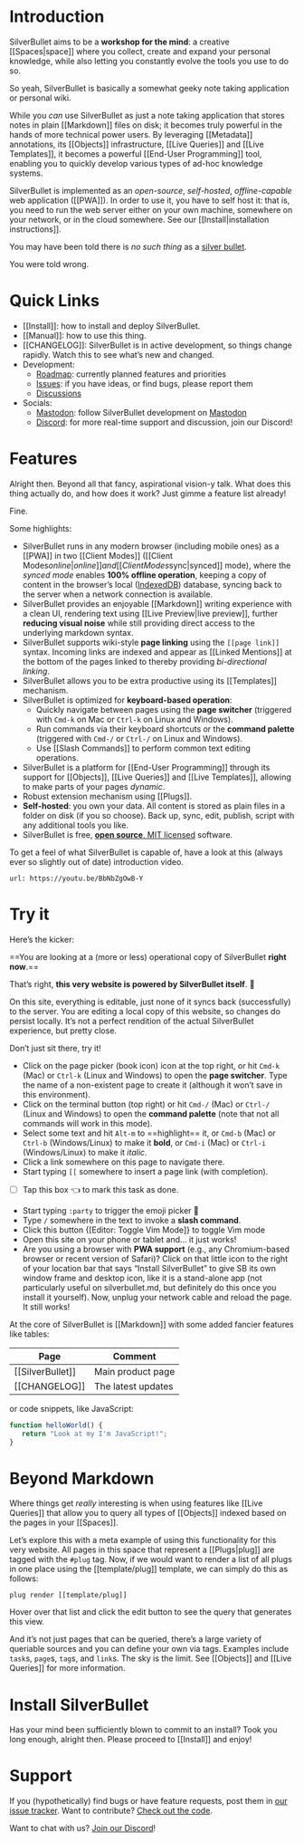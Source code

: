 # Introduction
SilverBullet aims to be a **workshop for the mind**: a creative [[Spaces|space]] where you collect, create and expand your personal knowledge, while also letting you constantly evolve the tools you use to do so.

So yeah, SilverBullet is basically a somewhat geeky note taking application or personal wiki.

While you _can_ use SilverBullet as just a note taking application that stores notes in plain [[Markdown]] files on disk; it becomes truly powerful in the hands of more technical power users. By leveraging [[Metadata]] annotations, its [[Objects]] infrastructure, [[Live Queries]] and [[Live Templates]], it becomes a powerful [[End-User Programming]] tool, enabling you to quickly develop various types of ad-hoc knowledge systems.

SilverBullet is implemented as an _open-source_, _self-hosted_, _offline-capable_ web application ([[PWA]]). In order to use it, you have to self host it: that is, you need to run the web server either on your own machine, somewhere on your network, or in the cloud somewhere. See our [[Install|installation instructions]].

You may have been told there is _no such thing_ as a [silver bullet](https://en.wikipedia.org/wiki/Silver_bullet).

You were told wrong.

# Quick Links
* [[Install]]: how to install and deploy SilverBullet.
* [[Manual]]: how to use this thing.
* [[CHANGELOG]]: SilverBullet is in active development, so things change rapidly. Watch this to see what’s new and changed.
* Development:
  * [Roadmap](https://github.com/orgs/silverbulletmd/projects/2/views/1): currently planned features and priorities
  * [Issues](https://github.com/silverbulletmd/silverbullet/issues): if you have ideas, or find bugs, please report them
  * [Discussions](https://github.com/silverbulletmd/silverbullet/discussions)
* Socials:
  * [Mastodon](https://fosstodon.org/@silverbulletmd): follow SilverBullet development on [Mastodon](https://joinmastodon.org/)
  * [Discord](https://discord.gg/EvXbFucTxn): for more real-time support and discussion, join our Discord!

# Features
Alright then. Beyond all that fancy, aspirational vision-y talk. What does this thing actually do, and how does it work? Just gimme a feature list already!

Fine.

Some highlights:

* SilverBullet runs in any modern browser (including mobile ones) as a [[PWA]] in two [[Client Modes]] ([[Client Modes$online|online]] and [[Client Modes$sync|synced]] mode), where the _synced mode_ enables **100% offline operation**, keeping a copy of content in the browser’s local ([IndexedDB](https://developer.mozilla.org/en-US/docs/Web/API/IndexedDB_API)) database, syncing back to the server when a network connection is available.
* SilverBullet provides an enjoyable [[Markdown]] writing experience with a clean UI, rendering text using [[Live Preview|live preview]], further **reducing visual noise** while still providing direct access to the underlying markdown syntax.
* SilverBullet supports wiki-style **page linking** using the `[[page link]]` syntax. Incoming links are indexed and appear as [[Linked Mentions]] at the bottom of the pages linked to thereby providing _bi-directional linking_.
* SilverBullet allows you to be extra productive using its [[Templates]] mechanism.
* SilverBullet is optimized for **keyboard-based operation**:
  * Quickly navigate between pages using the **page switcher** (triggered with `Cmd-k` on Mac or `Ctrl-k` on Linux and Windows).
  * Run commands via their keyboard shortcuts or the **command palette** (triggered with `Cmd-/` or `Ctrl-/` on Linux and Windows).
  * Use [[Slash Commands]] to perform common text editing operations.
* SilverBullet is a platform for [[End-User Programming]] through its support for [[Objects]], [[Live Queries]] and [[Live Templates]], allowing to make parts of your pages _dynamic_.
* Robust extension mechanism using [[Plugs]].
* **Self-hosted**: you own your data. All content is stored as plain files in a folder on disk (if you so choose). Back up, sync, edit, publish, script with any additional tools you like.
* SilverBullet is free, [**open source**, MIT licensed](https://github.com/silverbulletmd/silverbullet) software.

To get a feel of what SilverBullet is capable of, have a look at this (always ever so slightly out of date) introduction video.

```embed
url: https://youtu.be/BbNbZgOwB-Y
```

# Try it
Here’s the kicker:

==You are looking at a (more or less) operational copy of SilverBullet **right now**.==

That’s right, **this very website is powered by SilverBullet itself**. 🤯

On this site, everything is editable, just none of it syncs back (successfully) to the server. You are editing a local copy of this website, so changes do persist locally. It’s not a perfect rendition of the actual SilverBullet experience, but pretty close.

Don’t just sit there, try it!

* Click on the page picker (book icon) icon at the top right, or hit `Cmd-k` (Mac) or `Ctrl-k` (Linux and Windows) to open the **page switcher**. Type the name of a non-existent page to create it (although it won’t save in this environment).
* Click on the terminal button (top right) or hit `Cmd-/` (Mac) or `Ctrl-/` (Linux and Windows) to open the **command palette** (note that not all commands will work in this mode).
* Select some text and hit `Alt-m` to ==highlight== it, or `Cmd-b` (Mac) or `Ctrl-b` (Windows/Linux) to make it **bold**, or `Cmd-i` (Mac) or `Ctrl-i` (Windows/Linux) to make it _italic_.
* Click a link somewhere on this page to navigate there.
* Start typing `[[` somewhere to insert a page link (with completion).
* [ ] Tap this box 👈 to mark this task as done.
* Start typing `:party` to trigger the emoji picker 🎉
* Type `/` somewhere in the text to invoke a **slash command**.
* Click this button {[Editor: Toggle Vim Mode]} to toggle Vim mode
* Open this site on your phone or tablet and... it just works!
* Are you using a browser with **PWA support** (e.g., any Chromium-based
  browser or recent version of Safari)? Click on that little icon to the right of your location bar that says “Install SilverBullet” to give SB its own window frame and desktop icon, like it is a stand-alone app (not particularly useful on silverbullet.md, but definitely do this once you install it yourself). Now, unplug your network cable and reload the page. It still works!

At the core of SilverBullet is [[Markdown]] with some added fancier features like tables:

| Page | Comment |
|----------|----------|
| [[SilverBullet]] | Main product page |
| [[CHANGELOG]] | The latest updates |

or code snippets, like JavaScript:

```javascript
function helloWorld() {
   return "Look at my I'm JavaScript!";
}
```

# Beyond Markdown
Where things get _really_ interesting is when using features like [[Live Queries]] that allow you to query all types of [[Objects]] indexed based on the pages in your [[Spaces]]. 

Let’s explore this with a meta example of using this functionality for this very website. All pages in this space that represent a [[Plugs|plug]] are tagged with the `#plug` tag. Now, if we would want to render a list of all plugs in one place using the [[template/plug]] template, we can simply do this as follows:

```query
plug render [[template/plug]]
```

Hover over that list and click the edit button to see the query that generates this view.

And it’s not just pages that can be queried, there’s a large variety of queriable sources and you can define your own via tags. Examples include `task`s, `page`s, `tag`s, and `link`s. The sky is the limit. See [[Objects]] and [[Live Queries]] for more information.

# Install SilverBullet
Has your mind been sufficiently blown to commit to an install? Took you long enough, alright then. Please proceed to [[Install]] and enjoy!

# Support
If you (hypothetically) find bugs or have feature requests, post them in [our issue tracker](https://github.com/silverbulletmd/silverbullet/issues). Want to contribute? [Check out the code](https://github.com/silverbulletmd/silverbullet).

Want to chat with us? [Join our Discord](https://discord.gg/EvXbFucTxn)!